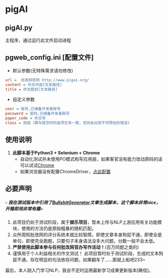 # pigAI

## pigAI.py

主程序，通过运行此文件启动进程

## pgweb_config.ini [配置文件]

- 默认参数(无特殊需求请勿修改)

```ini
url =  批改网官网 http://www.pigai.org/ 
content = 作文内容[文本路径] 
title = 作文题目[文本路径] 
```

- 自定义参数

```ini
user = 账号,已储备开发者账号  
password = 密码,已储备开发者账号  
paper_code = 作文号  
class = 班级（需与提交时的选项文本一致，否则会出现不可预估的错误)  
```

## 使用说明

1. **此脚本基于Python3 + Selenium + Chrome**
   - 自动化测试并未使用PO模式构写应用层，如果客官没有能力改动原码的话可以试试[Chrome](https://www.google.cn/chrome/)
   - 如果浏览器没有配置ChromeDriver，[点此配置](https://localprod.pandateacher.com/python-manuscript/crawler-html/chromedriver/ChromeDriver.html) 

## 必要声明

##### - 我在测试版本中引用了[BullshitGenerator](https://github.com/menzi11/BullshitGenerator)文章生成脚本，这个脚本非常nice，开箱即用非常有趣~

1. 此项目仍处于测试阶段，属于**娱乐项目**，暂未上传与NLP上游应用有关功能模块，使用的方法仍是原始粗暴的随机匹配。
2. 众所周知批改网的评分系统本就比较智障，即使文章本身狗屁不通，即使全是单句，即使完全跑题，只要句子本身语法没多大问题，分数一般不会太低。
3. **严禁使用此脚本参与任何批改网官办写作活动！**(百万同题之类的)
4. 谨慎用于个人利益相关的作文测试！  此项目暂时处于测试阶段，生成的文本狗屁不通，存在明显的句法依存问题，如果翻车了……那就上船吧233~

最后，本人刚入门学习NLP，我会不定时运用最新学习成果更新版本[确信]。
